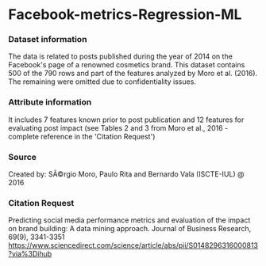 # Facebook-metrics-Regression-ML

### Dataset information

The data is related to posts published during the year of 2014 on the Facebook's page of a renowned cosmetics brand.
This dataset contains 500 of the 790 rows and part of the features analyzed by Moro et al. (2016). The remaining were omitted due to confidentiality issues.

### Attribute information

It includes 7 features known prior to post publication and 12 features for evaluating post impact (see Tables 2 and 3 from Moro et al., 2016 - complete reference in the 'Citation Request')

### Source

Created by: SÃ©rgio Moro, Paulo Rita and Bernardo Vala (ISCTE-IUL) @ 2016

### Citation Request
Predicting social media performance metrics and evaluation of the impact on brand building: A data mining approach. Journal of Business Research, 69(9), 3341-3351
https://www.sciencedirect.com/science/article/abs/pii/S0148296316000813?via%3Dihub
